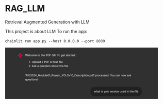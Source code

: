 # RAG_LLM
Retrieval Augmented Generation with LLM

This project is about LLM
To run the app:

`chainlit run app.py --host 0.0.0.0 --port 8000`

![demo](demo.png)

